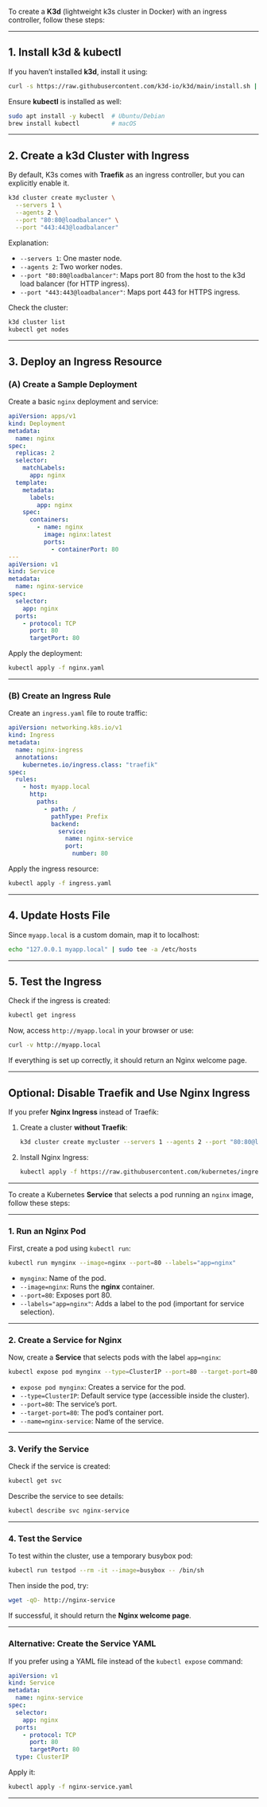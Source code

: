 To create a **K3d** (lightweight k3s cluster in Docker) with an ingress controller, follow these steps:

---

## **1. Install k3d & kubectl**
If you haven’t installed **k3d**, install it using:

```bash
curl -s https://raw.githubusercontent.com/k3d-io/k3d/main/install.sh | bash
```

Ensure **kubectl** is installed as well:

```bash
sudo apt install -y kubectl  # Ubuntu/Debian
brew install kubectl         # macOS
```

---

## **2. Create a k3d Cluster with Ingress**
By default, K3s comes with **Traefik** as an ingress controller, but you can explicitly enable it.

```bash
k3d cluster create mycluster \
  --servers 1 \
  --agents 2 \
  --port "80:80@loadbalancer" \
  --port "443:443@loadbalancer"
```

Explanation:
- `--servers 1`: One master node.
- `--agents 2`: Two worker nodes.
- `--port "80:80@loadbalancer"`: Maps port 80 from the host to the k3d load balancer (for HTTP ingress).
- `--port "443:443@loadbalancer"`: Maps port 443 for HTTPS ingress.

Check the cluster:
```bash
k3d cluster list
kubectl get nodes
```

---

## **3. Deploy an Ingress Resource**
### **(A) Create a Sample Deployment**
Create a basic `nginx` deployment and service:

```yaml
apiVersion: apps/v1
kind: Deployment
metadata:
  name: nginx
spec:
  replicas: 2
  selector:
    matchLabels:
      app: nginx
  template:
    metadata:
      labels:
        app: nginx
    spec:
      containers:
        - name: nginx
          image: nginx:latest
          ports:
            - containerPort: 80
---
apiVersion: v1
kind: Service
metadata:
  name: nginx-service
spec:
  selector:
    app: nginx
  ports:
    - protocol: TCP
      port: 80
      targetPort: 80
```

Apply the deployment:

```bash
kubectl apply -f nginx.yaml
```

---

### **(B) Create an Ingress Rule**
Create an `ingress.yaml` file to route traffic:

```yaml
apiVersion: networking.k8s.io/v1
kind: Ingress
metadata:
  name: nginx-ingress
  annotations:
    kubernetes.io/ingress.class: "traefik"
spec:
  rules:
    - host: myapp.local
      http:
        paths:
          - path: /
            pathType: Prefix
            backend:
              service:
                name: nginx-service
                port:
                  number: 80
```

Apply the ingress resource:

```bash
kubectl apply -f ingress.yaml
```

---

## **4. Update Hosts File**
Since `myapp.local` is a custom domain, map it to localhost:

```bash
echo "127.0.0.1 myapp.local" | sudo tee -a /etc/hosts
```

---

## **5. Test the Ingress**
Check if the ingress is created:

```bash
kubectl get ingress
```

Now, access `http://myapp.local` in your browser or use:

```bash
curl -v http://myapp.local
```

If everything is set up correctly, it should return an Nginx welcome page.

---

## **Optional: Disable Traefik and Use Nginx Ingress**
If you prefer **Nginx Ingress** instead of Traefik:

1. Create a cluster **without Traefik**:
   ```bash
   k3d cluster create mycluster --servers 1 --agents 2 --port "80:80@loadbalancer" --port "443:443@loadbalancer" --k3s-arg "--disable=traefik@server:0"
   ```

2. Install Nginx Ingress:
   ```bash
   kubectl apply -f https://raw.githubusercontent.com/kubernetes/ingress-nginx/main/deploy/static/provider/kind/deploy.yaml
   ```

---

To create a Kubernetes **Service** that selects a pod running an `nginx` image, follow these steps:

---

### **1. Run an Nginx Pod**
First, create a pod using `kubectl run`:

```bash
kubectl run mynginx --image=nginx --port=80 --labels="app=nginx"
```

- `mynginx`: Name of the pod.
- `--image=nginx`: Runs the **nginx** container.
- `--port=80`: Exposes port 80.
- `--labels="app=nginx"`: Adds a label to the pod (important for service selection).

---

### **2. Create a Service for Nginx**
Now, create a **Service** that selects pods with the label `app=nginx`:

```bash
kubectl expose pod mynginx --type=ClusterIP --port=80 --target-port=80 --name=nginx-service
```

- `expose pod mynginx`: Creates a service for the pod.
- `--type=ClusterIP`: Default service type (accessible inside the cluster).
- `--port=80`: The service’s port.
- `--target-port=80`: The pod’s container port.
- `--name=nginx-service`: Name of the service.

---

### **3. Verify the Service**
Check if the service is created:

```bash
kubectl get svc
```

Describe the service to see details:

```bash
kubectl describe svc nginx-service
```

---

### **4. Test the Service**
To test within the cluster, use a temporary busybox pod:

```bash
kubectl run testpod --rm -it --image=busybox -- /bin/sh
```

Then inside the pod, try:

```sh
wget -qO- http://nginx-service
```

If successful, it should return the **Nginx welcome page**.

---

### **Alternative: Create the Service YAML**
If you prefer using a YAML file instead of the `kubectl expose` command:

```yaml
apiVersion: v1
kind: Service
metadata:
  name: nginx-service
spec:
  selector:
    app: nginx
  ports:
    - protocol: TCP
      port: 80
      targetPort: 80
  type: ClusterIP
```

Apply it:

```bash
kubectl apply -f nginx-service.yaml
```

---
